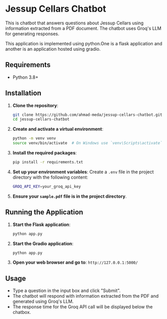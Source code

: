 # Jessup Cellars Chatbot

This is chatbot that answers questions about Jessup Cellars using information extracted from a PDF document. The chatbot uses Groq's LLM for generating responses.

This application is implemented using python.One is a flask application and another is an application hosted using gradio.

## Requirements

- Python 3.8+

## Installation

1. **Clone the repository**:
    ```sh
    git clone https://github.com/ahmad-meda/jessup-cellars-chatbot.git
    cd jessup-cellars-chatbot
    ```

2. **Create and activate a virtual environment**:
    ```sh
    python -m venv venv
    source venv/bin/activate  # On Windows use `venv\Scripts\activate`
    ```

3. **Install the required packages**:
    ```sh
    pip install -r requirements.txt
    ```

4. **Set up your environment variables**:
    Create a `.env` file in the project directory with the following content:
    ```sh
    GROQ_API_KEY=your_groq_api_key
    ```

5. **Ensure your `sample.pdf` file is in the project directory**.

## Running the Application

1. **Start the Flask application**:
    ```sh
    python app.py
    ```
2. **Start the Gradio application**:
    ```sh
    python app.py
    ```

2. **Open your web browser and go to**: `http://127.0.0.1:5000/`

## Usage

- Type a question in the input box and click "Submit".
- The chatbot will respond with information extracted from the PDF and generated using Groq's LLM.
- The response time for the Groq API call will be displayed below the chatbox.
